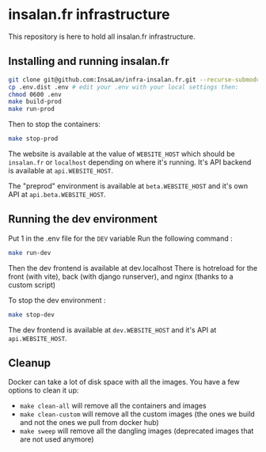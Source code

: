 # insalan.fr infrastructure

This repository is here to hold all insalan.fr infrastructure.

## Installing and running insalan.fr

```sh
git clone git@github.com:InsaLan/infra-insalan.fr.git --recurse-submodules
cp .env.dist .env # edit your .env with your local settings then:
chmod 0600 .env
make build-prod
make run-prod
```

Then to stop the containers:
```sh
make stop-prod
```

The website is available at the value of `WEBSITE_HOST` which should be `insalan.fr` or `localhost` depending on where it's running.
It's API backend is available at `api.WEBSITE_HOST`.

The "preprod" environment is available at `beta.WEBSITE_HOST` and it's own API at `api.beta.WEBSITE_HOST`.

## Running the dev environment

Put 1 in the .env file for the `DEV` variable
Run the following command : 
```sh
make run-dev
```
Then the dev frontend is available at dev.localhost
There is hotreload for the front (with vite), back (with django runserver), and nginx (thanks to a custom script)

To stop the dev environment :
```sh
make stop-dev
```

The dev frontend is available at `dev.WEBSITE_HOST` and it's API at `api.WEBSITE_HOST`.

## Cleanup

Docker can take a lot of disk space with all the images.
You have a few options to clean it up:

- `make clean-all` will remove all the containers and images
- `make clean-custom` will remove all the custom images (the ones we build and not the ones we pull from docker hub)
- `make sweep` will remove all the dangling images (deprecated images that are not used anymore)
